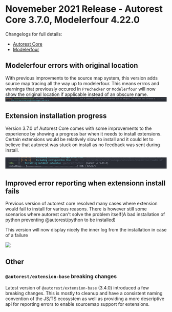 # Novemeber 2021 Release - Autorest Core 3.7.0, Modelerfour 4.22.0

Changelogs for full details:

- [Autorest Core](https://github.com/Azure/autorest/blob/main/packages/extensions/core/CHANGELOG.md)
- [Modelerfour](https://github.com/Azure/autorest/blob/main/packages/extensions/modelerfour/CHANGELOG.md)

## Modelerfour errors with original location

With previous improvments to the source map system, this version adds source map tracing all the way up to modelerfour. This means errros and warnings that previously occured in `Prechecker` or `Modelerfour` will now show the original location if applicable instead of an obscure name.
![](./images/m4-error-source.png)

## Extension installation progress

Version 3.7.0 of Autorest Core comes with some improvements to the experience by showing a progress bar when it needs to install extensions. Certain extensions would be relatively slow to install and it could let to believe that autorest was stuck on install as no feedback was sent during install.

![](./images/progress-install.gif)

## Improved error reporting when extensionn install fails

Previous version of autorest core resolved many cases where extension would fail to install for various reasons. There is however still some scenarios where autorest can't solve the problem itself(A bad installation of python preventing @autorest/python to be installed)

This version will now display nicely the inner log from the installation in case of a failure

![](./images/progress-failure.png)

## Other

### `@autorest/extension-base` breaking changes

Latest version of `@autorest/extension-base` (3.4.0) introduced a few breaking changes. This is mostly to cleanup and have a consistent naming convention of the JS/TS ecosystem as well as providing a more descriptive api for reporting errors to enable sourcemap support for extensions.
